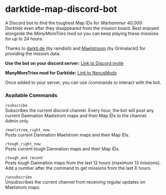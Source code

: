 # darktide-map-discord-bot
A Discord bot to find the toughest Map IDs for _Warhammer 40,000: Darktide_ even after they disappeared from the mission board.
Best enjoyed alongside the _ManyMoreTries_ mod so you can keep playing these missions for up to 24 hours.

Thanks to [darkti.de](https://darkti.de/) (by raindish) and [Maelstroom](https://maelstroom.net/) (by Grimalackt)   for providing the mission data.

**Use the bot on your discord server:** [Link to Discord invite](https://discord.com/api/oauth2/authorize?client_id=1124539518826074192&permissions=68608&scope=bot%20applications.commands)

**ManyMoreTries mod for Darktide:** [Link to NexusMods](https://www.nexusmods.com/warhammer40kdarktide/mods/175)

Once added to your server, you can use /commands to interact with the bot.

### Available Commands

`/subscribe`  
Subscribes the current discord channel. Every hour, the bot will post any current Damnation Maelstrom maps and their Map IDs to the channel. Admin only.

`/maelstrom_right_now`  
Posts current Damnation Maelstrom maps and their Map IDs.

`/tough_right_now`  
Posts current tough Damnation maps and their Map IDs.

`/tough_and_recent`  
Posts tough Damnation maps from the last 12 hours (maximum 13   missions). Add a number after the command to get missions from the last X hours.

`/unsubscribe`  
Unsubscribes the current channel from receiving regular updates on Maelstrom maps.